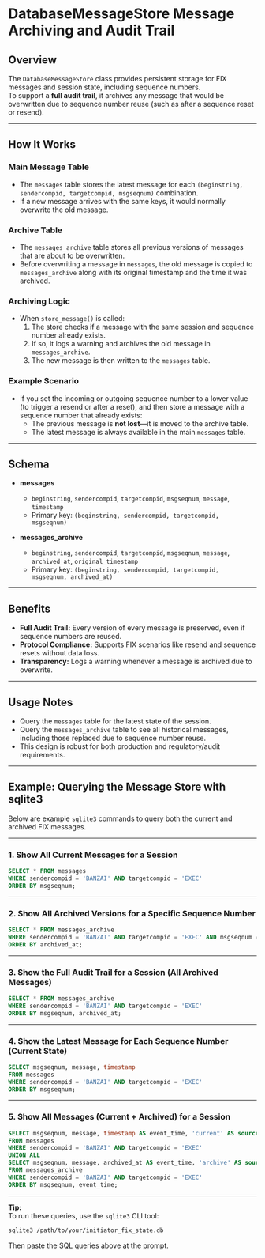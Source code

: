 # DatabaseMessageStore Message Archiving and Audit Trail

## Overview

The `DatabaseMessageStore` class provides persistent storage for FIX messages and session state, including sequence numbers.  
To support a **full audit trail**, it archives any message that would be overwritten due to sequence number reuse (such as after a sequence reset or resend).

---

## How It Works

### Main Message Table

- The `messages` table stores the latest message for each `(beginstring, sendercompid, targetcompid, msgseqnum)` combination.
- If a new message arrives with the same keys, it would normally overwrite the old message.

### Archive Table

- The `messages_archive` table stores all previous versions of messages that are about to be overwritten.
- Before overwriting a message in `messages`, the old message is copied to `messages_archive` along with its original timestamp and the time it was archived.

### Archiving Logic

- When `store_message()` is called:
  1. The store checks if a message with the same session and sequence number already exists.
  2. If so, it logs a warning and archives the old message in `messages_archive`.
  3. The new message is then written to the `messages` table.

### Example Scenario

- If you set the incoming or outgoing sequence number to a lower value (to trigger a resend or after a reset), and then store a message with a sequence number that already exists:
  - The previous message is **not lost**—it is moved to the archive table.
  - The latest message is always available in the main `messages` table.

---

## Schema

- **messages**
  - `beginstring`, `sendercompid`, `targetcompid`, `msgseqnum`, `message`, `timestamp`
  - Primary key: `(beginstring, sendercompid, targetcompid, msgseqnum)`

- **messages_archive**
  - `beginstring`, `sendercompid`, `targetcompid`, `msgseqnum`, `message`, `archived_at`, `original_timestamp`
  - Primary key: `(beginstring, sendercompid, targetcompid, msgseqnum, archived_at)`

---

## Benefits

- **Full Audit Trail:** Every version of every message is preserved, even if sequence numbers are reused.
- **Protocol Compliance:** Supports FIX scenarios like resend and sequence resets without data loss.
- **Transparency:** Logs a warning whenever a message is archived due to overwrite.

---

## Usage Notes

- Query the `messages` table for the latest state of the session.
- Query the `messages_archive` table to see all historical messages, including those replaced due to sequence number reuse.
- This design is robust for both production and regulatory/audit requirements.

---

## Example: Querying the Message Store with sqlite3

Below are example `sqlite3` commands to query both the current and archived FIX messages.

---

### 1. Show All Current Messages for a Session

```sql
SELECT * FROM messages
WHERE sendercompid = 'BANZAI' AND targetcompid = 'EXEC'
ORDER BY msgseqnum;
```

---

### 2. Show All Archived Versions for a Specific Sequence Number

```sql
SELECT * FROM messages_archive
WHERE sendercompid = 'BANZAI' AND targetcompid = 'EXEC' AND msgseqnum = 42
ORDER BY archived_at;
```

---

### 3. Show the Full Audit Trail for a Session (All Archived Messages)

```sql
SELECT * FROM messages_archive
WHERE sendercompid = 'BANZAI' AND targetcompid = 'EXEC'
ORDER BY msgseqnum, archived_at;
```

---

### 4. Show the Latest Message for Each Sequence Number (Current State)

```sql
SELECT msgseqnum, message, timestamp
FROM messages
WHERE sendercompid = 'BANZAI' AND targetcompid = 'EXEC'
ORDER BY msgseqnum;
```

---

### 5. Show All Messages (Current + Archived) for a Session

```sql
SELECT msgseqnum, message, timestamp AS event_time, 'current' AS source
FROM messages
WHERE sendercompid = 'BANZAI' AND targetcompid = 'EXEC'
UNION ALL
SELECT msgseqnum, message, archived_at AS event_time, 'archive' AS source
FROM messages_archive
WHERE sendercompid = 'BANZAI' AND targetcompid = 'EXEC'
ORDER BY msgseqnum, event_time;
```

---

**Tip:**  
To run these queries, use the `sqlite3` CLI tool:

```sh
sqlite3 /path/to/your/initiator_fix_state.db
```

Then paste the SQL queries above at the prompt.